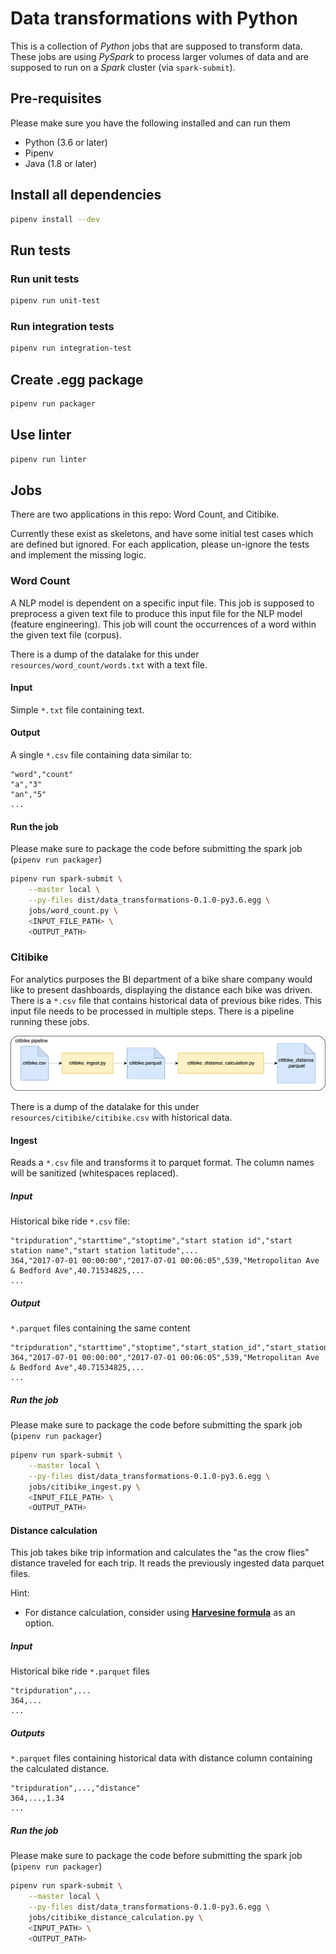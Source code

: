 # Data transformations with Python
This is a collection of _Python_ jobs that are supposed to transform data.
These jobs are using _PySpark_ to process larger volumes of data and are supposed to run on a _Spark_ cluster (via `spark-submit`).

## Pre-requisites
Please make sure you have the following installed and can run them
* Python (3.6 or later)
* Pipenv
* Java (1.8 or later)

## Install all dependencies
```bash
pipenv install --dev
```

## Run tests
### Run unit tests
```bash
pipenv run unit-test
```

### Run integration tests
```bash
pipenv run integration-test
```

## Create .egg package
```bash
pipenv run packager
```

## Use linter
```bash
pipenv run linter
```
## Jobs

There are two applications in this repo: Word Count, and Citibike.

Currently these exist as skeletons, and have some initial test cases which are defined but ignored.
For each application, please un-ignore the tests and implement the missing logic.

### Word Count
A NLP model is dependent on a specific input file. This job is supposed to preprocess a given text file to produce this
input file for the NLP model (feature engineering). This job will count the occurrences of a word within the given text
file (corpus). 

There is a dump of the datalake for this under `resources/word_count/words.txt` with a text file.

#### Input
Simple `*.txt` file containing text.

#### Output
A single `*.csv` file containing data similar to:
```csv
"word","count"
"a","3"
"an","5"
...
```

#### Run the job
Please make sure to package the code before submitting the spark job (`pipenv run packager`)
```bash
pipenv run spark-submit \
    --master local \
    --py-files dist/data_transformations-0.1.0-py3.6.egg \
    jobs/word_count.py \
    <INPUT_FILE_PATH> \
    <OUTPUT_PATH>
```

### Citibike
For analytics purposes the BI department of a bike share company would like to present dashboards, displaying the
distance each bike was driven. There is a `*.csv` file that contains historical data of previous bike rides. This input
file needs to be processed in multiple steps. There is a pipeline running these jobs.

![citibike pipeline](docs/citibike.png)

There is a dump of the datalake for this under `resources/citibike/citibike.csv` with historical data.

#### Ingest
Reads a `*.csv` file and transforms it to parquet format. The column names will be sanitized (whitespaces replaced).

##### Input
Historical bike ride `*.csv` file:
```csv
"tripduration","starttime","stoptime","start station id","start station name","start station latitude",...
364,"2017-07-01 00:00:00","2017-07-01 00:06:05",539,"Metropolitan Ave & Bedford Ave",40.71534825,...
...
```

##### Output
`*.parquet` files containing the same content
```csv
"tripduration","starttime","stoptime","start_station_id","start_station_name","start_station_latitude",...
364,"2017-07-01 00:00:00","2017-07-01 00:06:05",539,"Metropolitan Ave & Bedford Ave",40.71534825,...
...
```

##### Run the job
Please make sure to package the code before submitting the spark job (`pipenv run packager`)
```bash
pipenv run spark-submit \
    --master local \
    --py-files dist/data_transformations-0.1.0-py3.6.egg \
    jobs/citibike_ingest.py \
    <INPUT_FILE_PATH> \
    <OUTPUT_PATH>
```

#### Distance calculation
This job takes bike trip information and calculates the "as the crow flies" distance traveled for each trip.
It reads the previously ingested data parquet files.

Hint:
 - For distance calculation, consider using [**Harvesine formula**](https://en.wikipedia.org/wiki/Haversine_formula) as an option.  

##### Input
Historical bike ride `*.parquet` files
```csv
"tripduration",...
364,...
...
```

##### Outputs
`*.parquet` files containing historical data with distance column containing the calculated distance.
```csv
"tripduration",...,"distance"
364,...,1.34
...
```

##### Run the job
Please make sure to package the code before submitting the spark job (`pipenv run packager`)
```bash
pipenv run spark-submit \
    --master local \
    --py-files dist/data_transformations-0.1.0-py3.6.egg \
    jobs/citibike_distance_calculation.py \
    <INPUT_PATH> \
    <OUTPUT_PATH>
```
